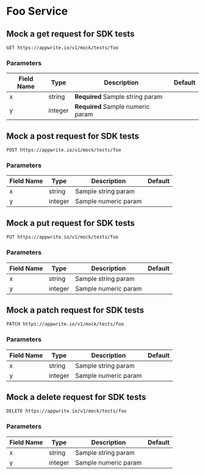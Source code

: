 # Foo Service

## Mock a get request for SDK tests

```http request
GET https://appwrite.io/v1/mock/tests/foo
```

### Parameters

| Field Name | Type | Description | Default |
| --- | --- | --- | --- |
| x | string | **Required** Sample string param |  |
| y | integer | **Required** Sample numeric param |  |

## Mock a post request for SDK tests

```http request
POST https://appwrite.io/v1/mock/tests/foo
```

### Parameters

| Field Name | Type | Description | Default |
| --- | --- | --- | --- |
| x | string | Sample string param |  |
| y | integer | Sample numeric param |  |

## Mock a put request for SDK tests

```http request
PUT https://appwrite.io/v1/mock/tests/foo
```

### Parameters

| Field Name | Type | Description | Default |
| --- | --- | --- | --- |
| x | string | Sample string param |  |
| y | integer | Sample numeric param |  |

## Mock a patch request for SDK tests

```http request
PATCH https://appwrite.io/v1/mock/tests/foo
```

### Parameters

| Field Name | Type | Description | Default |
| --- | --- | --- | --- |
| x | string | Sample string param |  |
| y | integer | Sample numeric param |  |

## Mock a delete request for SDK tests

```http request
DELETE https://appwrite.io/v1/mock/tests/foo
```

### Parameters

| Field Name | Type | Description | Default |
| --- | --- | --- | --- |
| x | string | Sample string param |  |
| y | integer | Sample numeric param |  |


